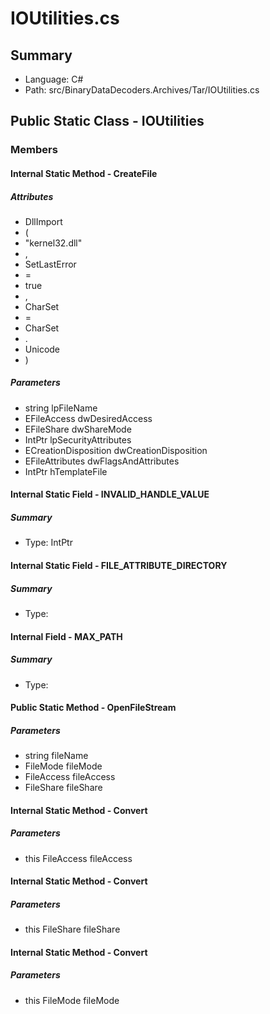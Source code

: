 ﻿# IOUtilities.cs

## Summary

* Language: C#
* Path: src/BinaryDataDecoders.Archives/Tar/IOUtilities.cs

## Public Static Class - IOUtilities

### Members

#### Internal Static Method - CreateFile

##### Attributes

 - DllImport
 - (
 - "kernel32.dll"
 - ,
 - SetLastError
 - =
 - true
 - ,
 - CharSet
 - =
 - CharSet
 - .
 - Unicode
 - )

#####  Parameters

 - string lpFileName 
 - EFileAccess dwDesiredAccess 
 - EFileShare dwShareMode 
 - IntPtr lpSecurityAttributes 
 - ECreationDisposition dwCreationDisposition 
 - EFileAttributes dwFlagsAndAttributes 
 - IntPtr hTemplateFile 

#### Internal Static Field - INVALID_HANDLE_VALUE

##### Summary

 * Type: IntPtr 

#### Internal Static Field - FILE_ATTRIBUTE_DIRECTORY

##### Summary

 * Type: 

#### Internal Field - MAX_PATH

##### Summary

 * Type: 

#### Public Static Method - OpenFileStream

#####  Parameters

 - string fileName 
 - FileMode fileMode 
 - FileAccess fileAccess 
 - FileShare fileShare 

#### Internal Static Method - Convert

#####  Parameters

 - this FileAccess fileAccess 

#### Internal Static Method - Convert

#####  Parameters

 - this FileShare fileShare 

#### Internal Static Method - Convert

#####  Parameters

 - this FileMode fileMode 

